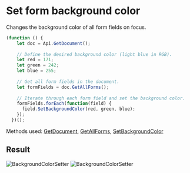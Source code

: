 # Set form background color

Changes the background color of all form fields on focus.

```ts
(function () {
    let doc = Api.GetDocument();
  
    // Define the desired background color (light blue in RGB).
    let red = 171;
    let green = 242;
    let blue = 255;
  
    // Get all form fields in the document.
    let formFields = doc.GetAllForms();
  
    // Iterate through each form field and set the background color.
    formFields.forEach(function(field) {
      field.SetBackgroundColor(red, green, blue);
    });
  })();
```

Methods used: [GetDocument](/site/docs/office-api/usage-api/text-document-api/Api/Methods/GetDocument.md), [GetAllForms](/site/docs/office-api/usage-api/form-api/ApiDocument/Methods/GetAllForms.md), [SetBackgroundColor](/site/docs/office-api/usage-api/form-api/ApiFormBase/Methods/SetBackgroundColor.md)

## Result

![BackgroundColorSetter](/assets/images/plugins/set-form-background-color.png#gh-light-mode-only)
![BackgroundColorSetter](/assets/images/plugins/set-form-background-color.dark.png#gh-dark-mode-only)

